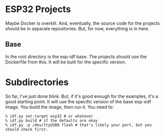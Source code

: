 # ESP32 Projects

Maybe Docker is overkill. And, eventually, the source code for the projects should be in separate
repositories. But, for now, everything is in here.

## Base

In the root directory is the esp-idf base. The projects should use the Dockerfile from this. It will
be built for the specific version.

# Subdirectories

So far, I've just done blink. But, if it's good enough for the examples, it's a good starting point. It
will use the specific version of the base esp-edf image. You build the image, then run it. You need to:

```
% idf.py set-target esp32 # or whatever
% idf.py build # if the defaults are okay
% idf.py -p /dev/ttyUSB0 flash # that's likely your port, but you should check first.
